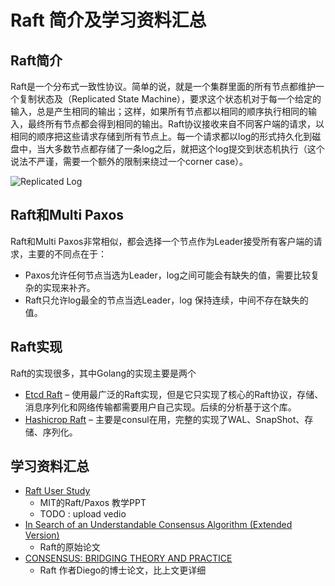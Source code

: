 # Raft 简介及学习资料汇总

## Raft简介

Raft是一个分布式一致性协议。简单的说，就是一个集群里面的所有节点都维护一个复制状态及（Replicated State Machine），要求这个状态机对于每一个给定的输入，总是产生相同的输出；这样，如果所有节点都以相同的顺序执行相同的输入，最终所有节点都会得到相同的输出。Raft协议接收来自不同客户端的请求，以相同的顺序把这些请求存储到所有节点上。每一个请求都以log的形式持久化到磁盘中，当大多数节点都存储了一条log之后，就把这个log提交到状态机执行（这个说法不严谨，需要一个额外的限制来绕过一个corner case）。

![Replicated Log](p1/rsm.png)

## Raft和Multi Paxos

Raft和Multi Paxos非常相似，都会选择一个节点作为Leader接受所有客户端的请求，主要的不同点在于：
- Paxos允许任何节点当选为Leader，log之间可能会有缺失的值，需要比较复杂的实现来补齐。
- Raft只允许log最全的节点当选Leader，log 保持连续，中间不存在缺失的值。

## Raft实现

Raft的实现很多，其中Golang的实现主要是两个
- [Etcd Raft](https://github.com/etcd-io/etcd/tree/master/raft) – 使用最广泛的Raft实现，但是它只实现了核心的Raft协议，存储、消息序列化和网络传输都需要用户自己实现。后续的分析基于这个库。
- [Hashicrop Raft](https://github.com/hashicorp/raft) – 主要是consul在用，完整的实现了WAL、SnapShot、存储、序列化。

## 学习资料汇总

- [Raft User Study](https://ramcloud.stanford.edu/~ongaro/userstudy/)
  - MIT的Raft/Paxos 教学PPT
  - TODO : upload vedio
- [In Search of an Understandable Consensus Algorithm (Extended Version)](https://raft.github.io/raft.pdf)
  - Raft的原始论文
- [CONSENSUS: BRIDGING THEORY AND PRACTICE](https://ramcloud.stanford.edu/~ongaro/thesis.pdf)
  - Raft 作者Diego的博士论文，比上文更详细

